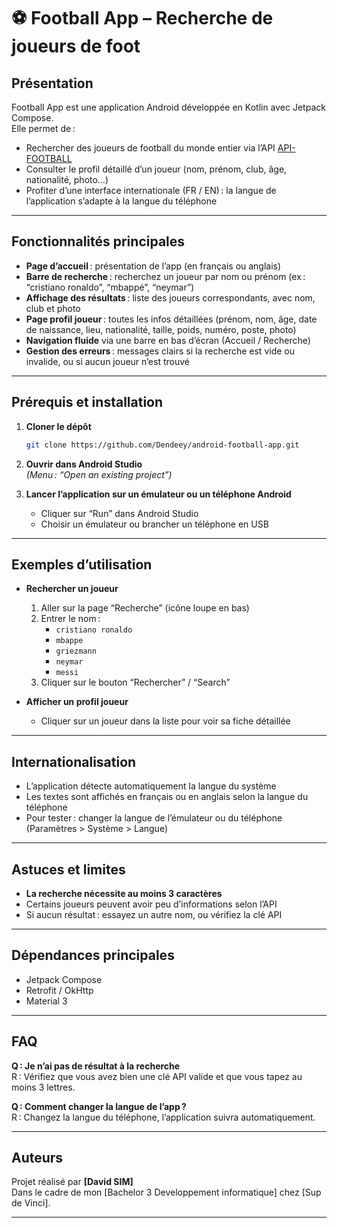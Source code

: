 # ⚽ Football App – Recherche de joueurs de foot

## Présentation

Football App est une application Android développée en Kotlin avec Jetpack Compose.  
Elle permet de :
- Rechercher des joueurs de football du monde entier via l’API [API-FOOTBALL](https://www.api-football.com/documentation-v3)
- Consulter le profil détaillé d’un joueur (nom, prénom, club, âge, nationalité, photo…)
- Profiter d’une interface internationale (FR / EN) : la langue de l’application s’adapte à la langue du téléphone

---

## Fonctionnalités principales

- **Page d’accueil** : présentation de l’app (en français ou anglais)
- **Barre de recherche** : recherchez un joueur par nom ou prénom (ex : “cristiano ronaldo”, “mbappé”, “neymar”)
- **Affichage des résultats** : liste des joueurs correspondants, avec nom, club et photo
- **Page profil joueur** : toutes les infos détaillées (prénom, nom, âge, date de naissance, lieu, nationalité, taille, poids, numéro, poste, photo)
- **Navigation fluide** via une barre en bas d’écran (Accueil / Recherche)
- **Gestion des erreurs** : messages clairs si la recherche est vide ou invalide, ou si aucun joueur n’est trouvé

---

## Prérequis et installation

1. **Cloner le dépôt**
    ```bash
    git clone https://github.com/Dendeey/android-football-app.git
    ```

2. **Ouvrir dans Android Studio**  
   *(Menu : “Open an existing project”)*

3. **Lancer l’application sur un émulateur ou un téléphone Android**

    - Cliquer sur “Run” dans Android Studio
    - Choisir un émulateur ou brancher un téléphone en USB

---

## Exemples d’utilisation

- **Rechercher un joueur**
    1. Aller sur la page “Recherche” (icône loupe en bas)
    2. Entrer le nom :
        - `cristiano ronaldo`
        - `mbappe`
        - `griezmann`
        - `neymar`
        - `messi`
    3. Cliquer sur le bouton “Rechercher” / “Search”

- **Afficher un profil joueur**
    - Cliquer sur un joueur dans la liste pour voir sa fiche détaillée

---

## Internationalisation

- L’application détecte automatiquement la langue du système
- Les textes sont affichés en français ou en anglais selon la langue du téléphone
- Pour tester : changer la langue de l’émulateur ou du téléphone (Paramètres > Système > Langue)

---

## Astuces et limites

- **La recherche nécessite au moins 3 caractères**
- Certains joueurs peuvent avoir peu d’informations selon l’API
- Si aucun résultat : essayez un autre nom, ou vérifiez la clé API

---

## Dépendances principales

- Jetpack Compose
- Retrofit / OkHttp
- Material 3

---

## FAQ

**Q : Je n’ai pas de résultat à la recherche**  
R : Vérifiez que vous avez bien une clé API valide et que vous tapez au moins 3 lettres.

**Q : Comment changer la langue de l’app ?**  
R : Changez la langue du téléphone, l’application suivra automatiquement.

---

## Auteurs

Projet réalisé par **[David SIM]**  
Dans le cadre de mon [Bachelor 3 Developpement informatique] chez [Sup de Vinci].

---
